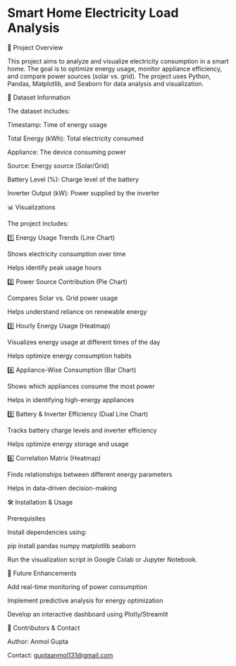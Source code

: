 # Smart Home Electricity Load Analysis

📌 Project Overview

This project aims to analyze and visualize electricity consumption in a smart home. The goal is to optimize energy usage, monitor appliance efficiency, and compare power sources (solar vs. grid). The project uses Python, Pandas, Matplotlib, and Seaborn for data analysis and visualization.

📂 Dataset Information

The dataset includes:

Timestamp: Time of energy usage

Total Energy (kWh): Total electricity consumed

Appliance: The device consuming power

Source: Energy source (Solar/Grid)

Battery Level (%): Charge level of the battery

Inverter Output (kW): Power supplied by the inverter

📊 Visualizations

The project includes:

1️⃣ Energy Usage Trends (Line Chart)

Shows electricity consumption over time

Helps identify peak usage hours

2️⃣ Power Source Contribution (Pie Chart)

Compares Solar vs. Grid power usage

Helps understand reliance on renewable energy

3️⃣ Hourly Energy Usage (Heatmap)

Visualizes energy usage at different times of the day

Helps optimize energy consumption habits

4️⃣ Appliance-Wise Consumption (Bar Chart)

Shows which appliances consume the most power

Helps in identifying high-energy appliances

5️⃣ Battery & Inverter Efficiency (Dual Line Chart)

Tracks battery charge levels and inverter efficiency

Helps optimize energy storage and usage

6️⃣ Correlation Matrix (Heatmap)

Finds relationships between different energy parameters

Helps in data-driven decision-making

🛠 Installation & Usage

Prerequisites

Install dependencies using:

pip install pandas numpy matplotlib seaborn

Run the visualization script in Google Colab or Jupyter Notebook.

🚀 Future Enhancements

Add real-time monitoring of power consumption

Implement predictive analysis for energy optimization

Develop an interactive dashboard using Plotly/Streamlit

👥 Contributors & Contact

Author: Anmol Gupta

Contact: guptaanmol131@gmail.com
